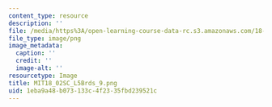```yaml
---
content_type: resource
description: ''
file: /media/https%3A/open-learning-course-data-rc.s3.amazonaws.com/18-02sc-multivariable-calculus-fall-2010/1eba9a48b073133c4f2335fbd239521c_MIT18_02SC_L5Brds_9.png
file_type: image/png
image_metadata:
  caption: ''
  credit: ''
  image-alt: ''
resourcetype: Image
title: MIT18_02SC_L5Brds_9.png
uid: 1eba9a48-b073-133c-4f23-35fbd239521c
---
```

